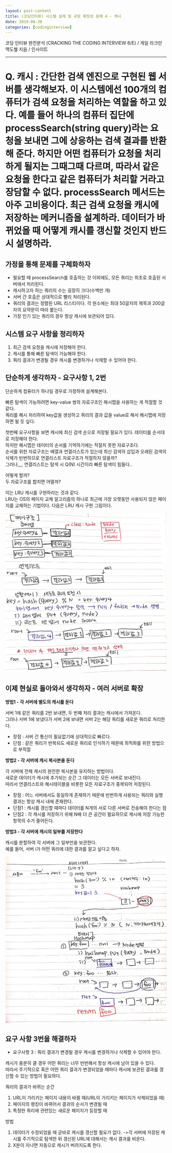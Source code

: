 ```yaml
---
layout: post-content
title: (코딩인터뷰) 시스템 설계 및 규모 확장성 문제 4 - 캐시
date: 2019-08-30
categories: [codinginterview]
---
```


코딩 인터뷰 완전분석 (CRACKING THE CODING INTERVIEW 6/E) / 게일 라크만 맥도웰 지음 / 인사이트

---

# Q. 캐시 : 간단한 검색 엔진으로 구현된 웹 서버를 생각해보자. 이 시스템에선 100개의 컴퓨터가 검색 요청을 처리하는 역할을 하고 있다. 예를 들어 하나의 컴퓨터 집단에 processSearch(string query)라는 요청을 보내면 그에 상응하는 검색 결과를 반환해 준다. 하지만 어떤 컴퓨터가 요청을 처리하게 될지는 그때그때 다르며, 따라서 같은 요청을 한다고 같은 컴퓨터가 처리할 거라고 장담할 수 없다. processSearch 메서드는 아주 고비용이다. 최근 검색 요청을 캐시에 저장하는 메커니즘을 설계하라. 데이터가 바뀌었을 때 어떻게 캐시를 갱신할 것인지 반드시 설명하라.

## 가정을 통해 문제를 구체화하자

* 필요할 때 processSearch를 호출하는 것 이외에도, 모든 쿼리는 최초로 호출된 서버에서 처리된다.
* 캐시하고자 하는 쿼리의 수는 굉장히 크다(수백만 개)
* 서버 간 호출은 상대적으로 빨리 처리된다.
* 쿼리의 결과는 정렬된 URL 리스티이다. 각 원소에는 최대 50글자의 제목과 200글자의 요약문이 따라 붙는다.
* 가장 인기 있는 쿼리의 경우 항상 캐시에 보관되어 있다.

## 시스템 요구 사항을 정리하자

1. 최근 검색 요청을 캐시에 저장해야 한다.
2. 캐시를 통해 빠른 탐색이 가능해야 한다.
3. 쿼리 결과가 변경될 경우 캐시를 변경하거나 삭제할 수 있어야 한다.

## 단순하게 생각하자 - 요구사항 1, 2번

단순하게 컴퓨터가 하나일 경우로 가정하여 설계해본다.

빠른 탐색이 가능하려면 key-value 쌍의 자료구조인 해시맵을 사용하는 게 적절할 것 같다.     
쿼리를 해시 처리하여 key값을 생성하고 쿼리의 결과 값을 value로 해서 해시맵에 저장하면 될 듯 싶다.

첫번째 요구사항을 보면 캐시에 최신 검색 순으로 저장될 필요가 있다. 데이터를 순서대로 저장해야 한다.    
하지만 해시맵은 데이터의 순서를 기억하기에는 적절치 못한 자료구조다.    
순서를 위한 자료구조는 배열과 연결리스트가 있는데 최신 검색의 삽입과 오래된 검색의 삭제가 빈번하므로 연결리스트 자료구조가 적절하지 않을까?    
그러나,,,, 연결리스트는 탐색 시 Q(N) 시간이라 빠른 탐색이 힘들다..

어떻게 할까?    
두 자료구조를 합치면 어떨까?  

이는 LRU 캐시를 구현하라는 것과 같다.    
LRU는 OS의 페이지 교체 알고리즘의 하나로 최근에 가장 오랫동안 사용되지 않은 페이지를 교체하는 기법이다.
다음은 LRU 캐시 구현 그림이다.    

![1](/assets/images/2019-08-30-img/4-1.jpg)    <br/> 

## 이제 현실로 돌아와서 생각하자 - 여러 서버로 확장

**방법1 - 각 서버에 별도의 캐시를 둔다**

서버 1에 같은 쿼리를 2번 보내면, 두 번째 처리 결과는 캐시에서 가져온다.    
그러나 서버 1에 보냈다가 서버 2에 보내면 서버 2는 해당 쿼리를 새로운 쿼리로 처리한다.   
* 장점 : 서버 간 통신이 필요없기에 상대적으로 빠르다.
* 단점 : 같은 쿼리가 반복되도 새로운 쿼리로 인식하기 때문에 최적화를 위한 방법으로 부적절

**방법2 - 각 서버에 캐시 복사본을 둔다**

각 서버에 전체 캐시의 완전한 복사본을 유지하는 방법이다.    
새로운 데이터가 캐시에 추가되는 순간 그 데이터는 모든 서버로 보내진다.    
따라서 연결리스트와 해시테이블을 비롯한 모든 자료구조가 중복되어 저장된다.
* 장점 : 어느 서버에서도 동일하게 존재하기 때문에 빈번하게 사용되는 쿼리와 실행 결과는 항상 캐시 내에 존재한다.
* 단점1 : 캐시를 갱신할 때마다 데이터를 N개의 서로 다른 서버로 전송해야 한다는 점
* 단점2 : 각 캐시를 저장하기 위해 N배 더 큰 공간이 필요하므로 캐시에 저장 가능한 항목의 수가 줄어든다.

**방법3 - 각 서버에 캐시의 일부를 저장한다**

캐시를 분할하여 각 서버에 그 일부만을 보관한다.    
예를 들어, 서버 i가 어떤 쿼리에 대한 결과를 알고 싶다고 하자.  

![1](/assets/images/2019-08-30-img/4-2.jpg)    <br/> 

## 요구 사항 3번을 해결하자

* 요구사항 3 : 쿼리 결과가 변경될 경우 캐시를 변경하거나 삭제할 수 있어야 한다.

캐시가 충분히 클 경우 어떤 쿼리는 너무 빈번해서 항상 캐시에 남아 있을 수 있다.    
따라서 주기적으로 혹은 어떤 쿼리 결과가 변경되었을 때마다 캐시에 보관된 결과를 갱신할 수 있는 방법이 필요하다.

쿼리의 결과가 바뀌는 순간
1. URL이 가리키는 페이지 내용이 바뀔 때(URL이 가리키는 페이지가 삭제되었을 때)
2. 페이지의 랭킹이 바뀌어서 결과의 순서가 변경될 때
3. 특정한 쿼리에 관련있는 새로운 페이지가 등장할 때

방법
1. 데이터가 수정되었을 때 곧바로 캐시를 갱신할 필요가 없다. ->각 서버에 저장된 캐시를 주기적으로 탐색한 뒤 갱신된 URL에 대해서는 캐시 결과를 비운다.
2. X분이 지나면 자동으로 캐시가 버려지도록 한다.


